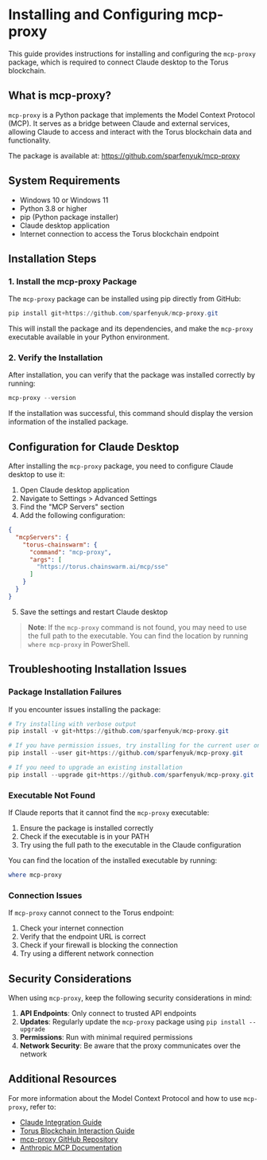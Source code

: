 # Installing and Configuring mcp-proxy

This guide provides instructions for installing and configuring the `mcp-proxy` package, which is required to connect Claude desktop to the Torus blockchain.

## What is mcp-proxy?

`mcp-proxy` is a Python package that implements the Model Context Protocol (MCP). It serves as a bridge between Claude and external services, allowing Claude to access and interact with the Torus blockchain data and functionality.

The package is available at: https://github.com/sparfenyuk/mcp-proxy

## System Requirements

- Windows 10 or Windows 11
- Python 3.8 or higher
- pip (Python package installer)
- Claude desktop application
- Internet connection to access the Torus blockchain endpoint

## Installation Steps

### 1. Install the mcp-proxy Package

The `mcp-proxy` package can be installed using pip directly from GitHub:

```powershell
pip install git+https://github.com/sparfenyuk/mcp-proxy.git
```

This will install the package and its dependencies, and make the `mcp-proxy` executable available in your Python environment.

### 2. Verify the Installation

After installation, you can verify that the package was installed correctly by running:

```powershell
mcp-proxy --version
```

If the installation was successful, this command should display the version information of the installed package.

## Configuration for Claude Desktop

After installing the `mcp-proxy` package, you need to configure Claude desktop to use it:

1. Open Claude desktop application
2. Navigate to Settings > Advanced Settings
3. Find the "MCP Servers" section
4. Add the following configuration:

```json
{
  "mcpServers": {
    "torus-chainswarm": {
      "command": "mcp-proxy",
      "args": [
        "https://torus.chainswarm.ai/mcp/sse"
      ]
    }
  }
}
```

5. Save the settings and restart Claude desktop

> **Note**: If the `mcp-proxy` command is not found, you may need to use the full path to the executable. You can find the location by running `where mcp-proxy` in PowerShell.

## Troubleshooting Installation Issues

### Package Installation Failures

If you encounter issues installing the package:

```powershell
# Try installing with verbose output
pip install -v git+https://github.com/sparfenyuk/mcp-proxy.git

# If you have permission issues, try installing for the current user only
pip install --user git+https://github.com/sparfenyuk/mcp-proxy.git

# If you need to upgrade an existing installation
pip install --upgrade git+https://github.com/sparfenyuk/mcp-proxy.git
```

### Executable Not Found

If Claude reports that it cannot find the `mcp-proxy` executable:

1. Ensure the package is installed correctly
2. Check if the executable is in your PATH
3. Try using the full path to the executable in the Claude configuration

You can find the location of the installed executable by running:

```powershell
where mcp-proxy
```

### Connection Issues

If `mcp-proxy` cannot connect to the Torus endpoint:

1. Check your internet connection
2. Verify that the endpoint URL is correct
3. Check if your firewall is blocking the connection
4. Try using a different network connection

## Security Considerations

When using `mcp-proxy`, keep the following security considerations in mind:

1. **API Endpoints**: Only connect to trusted API endpoints
2. **Updates**: Regularly update the `mcp-proxy` package using `pip install --upgrade`
3. **Permissions**: Run with minimal required permissions
4. **Network Security**: Be aware that the proxy communicates over the network

## Additional Resources

For more information about the Model Context Protocol and how to use `mcp-proxy`, refer to:

- [Claude Integration Guide](./claude_integration.md)
- [Torus Blockchain Interaction Guide](./torus_blockchain_interaction.md)
- [mcp-proxy GitHub Repository](https://github.com/sparfenyuk/mcp-proxy)
- [Anthropic MCP Documentation](https://docs.anthropic.com/claude/docs/model-context-protocol)